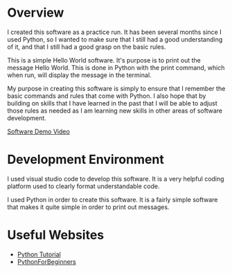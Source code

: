 # Overview

I created this software as a practice run. It has been several months since I used Python, so I wanted to make sure that
I still had a good understanding of it, and that I still had a good grasp on the basic rules.

This is a simple Hello World software. It's purpose is to print out the message Hello World. This is done in Python with the print command, which when run, will display the message in the terminal.

My purpose in creating this software is simply to ensure that I remember the basic commands and rules that come with Python. I also hope that by building on skills that I have learned in the past that I will be able to adjust those rules
as needed as I am learning new skills in other areas of software development.

[Software Demo Video](https://youtu.be/K40x-iA1cJM)

# Development Environment

I used visual studio code to develop this software. It is a very helpful coding platform 
used to clearly format understandable code.

I used Python in order to create this software. It is a fairly simple software that makes
it quite simple in order to print out messages.
# Useful Websites

* [Python Tutorial](https://www.pythontutorial.net/getting-started/python-hello-world/)
* [PythonForBeginners](https://www.pythonforbeginners.com/basics/python-syntax-basics)